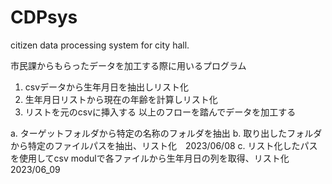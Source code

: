 # CDPsys
citizen data processing system for city hall.

市民課からもらったデータを加工する際に用いるプログラム

1. csvデータから生年月日を抽出しリスト化
2. 生年月日リストから現在の年齢を計算しリスト化
3. リストを元のcsvに挿入する
以上のフローを踏んでデータを加工する

a. ターゲットフォルダから特定の名称のフォルダを抽出
b. 取り出したフォルダから特定のファイルパスを抽出、リスト化　2023/06/08
c. リスト化したパスを使用してcsv modulで各ファイルから生年月日の列を取得、リスト化　2023/06_09
